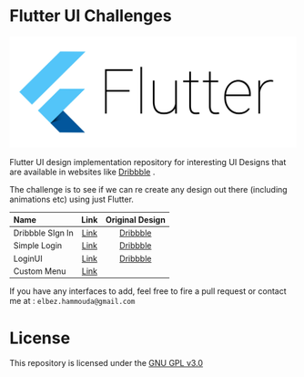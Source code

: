 # Flutter UI Challenges

![Flutter logo](img/Flutter.jpg)

Flutter UI design implementation repository for interesting UI Designs that
are available in websites like <a href="https://dribbble.com" target="_blank">Dribbble</a>
.

The challenge is to see if we can re create any design out there
(including animations etc) using just Flutter. 

| Name          | Link          | Original Design  |
|:-------------|:-------------:|:----------------:|
| Dribbble SIgn In | [Link](https://github.com/Timodz/Flutter-Ui-Challenges/tree/master/dribbble_signin) | [Dribbble](https://dribbble.com/shots/5303322-Dribbble-login-screen-redesign)            |
| Simple Login | [Link](https://github.com/Timodz/Flutter-Ui-Challenges/tree/master/Simple_Login) | [Dribbble](https://dribbble.com/shots/5086335-Login-Page)            |
| LoginUI | [Link](https://github.com/Timodz/Flutter-Ui-Challenges/tree/master/LoginUI) | [Dribbble](https://dribbble.com/shots/4136007-UI-App-Design-Login-Signup)            |
| Custom Menu | [Link](https://github.com/Timodz/Flutter-Ui-Challenges/tree/master/) |          |



If you have any interfaces to add, feel free to fire a pull request or contact me at : `elbez.hammouda@gmail.com`

# License
This repository is licensed under the [
GNU GPL v3.0](LICENSE)

